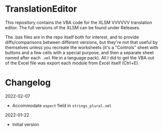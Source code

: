 # TranslationEditor

This repository contains the VBA code for the XLSM VVVVVV translation editor. The full versions of the XLSM can be found under Releases.

The .bas files are in the repo itself both for interest, and to provide diffs/comparisons between different versions, but they're not that useful by themselves unless you recreate the worksheets (it's a "Controls" sheet with buttons and a few cells with a special purpose, and then a separate sheet named after each `.xml` file in a language pack). All I did to get the VBA out of the Excel file was export each module from Excel itself (Ctrl+E).


# Changelog

2022-02-07
- Accommodate `expect` field in `strings_plural.xml`

2022-01-22
- Initial version
